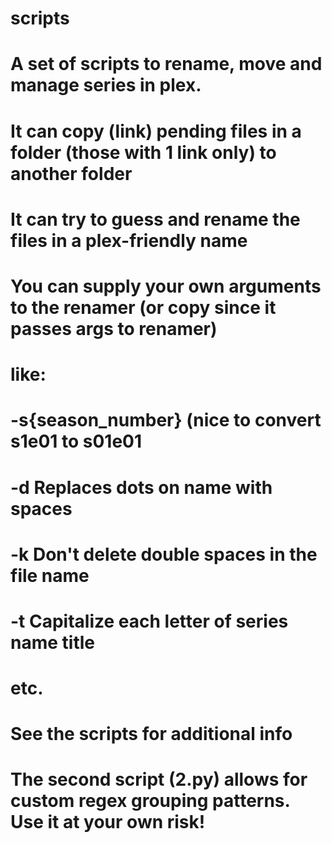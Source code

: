 # scripts
#
# A set of scripts to rename, move and manage series in plex.
# It can copy (link) pending files in a folder (those with 1 link only) to another folder
# It can try to guess and rename the files in a plex-friendly name
# You can supply your own arguments to the renamer (or copy since it passes args to renamer) 
# like:
#  -s{season_number} (nice to convert s1e01 to s01e01
#  -d Replaces dots on name with spaces
#  -k Don't delete double spaces in the file name
#  -t Capitalize each letter of series name title
# etc.
# 
# See the scripts for additional info
# 
# The second script (2.py) allows for custom regex grouping patterns. Use it at your own risk!
